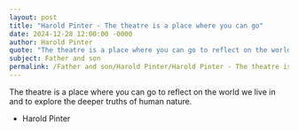 ```yaml
---
layout: post
title: "Harold Pinter - The theatre is a place where you can go"
date: 2024-12-28 12:00:00 -0000
author: Harold Pinter
quote: "The theatre is a place where you can go to reflect on the world we live in and to explore the deeper truths of human nature."
subject: Father and son
permalink: /Father and son/Harold Pinter/Harold Pinter - The theatre is a place where you can go
---
```


The theatre is a place where you can go to reflect on the world we live in and to explore the deeper truths of human nature.

- Harold Pinter
